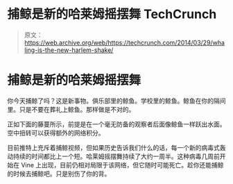 # 捕鲸是新的哈莱姆摇摆舞 TechCrunch

> 原文：<https://web.archive.org/web/https://techcrunch.com/2014/03/29/whaling-is-the-new-harlem-shake/>

# 捕鲸是新的哈莱姆摇摆舞

你今天捕鲸了吗？这是新事物。俱乐部里的鲸鱼。学校里的鲸鱼。鲸鱼在你的隔间里。只是不要在葬礼上鲸鱼。那样做是不对的。

正如下面的藤蔓所示，前提是在一个毫无防备的观察者后面像鲸鱼一样跃出水面。空中扭转可以获得额外的网络积分。

目前推特上充斥着捕鲸视频，但如果历史告诉我们什么的话，每一个新的病毒式轰动持续的时间都比上一个短。哈莱姆摇摆舞持续了大约一周半。这种病毒几周前开始在 Vine 上出现，目前仍相对局限于该网络，但它随时可能死亡。趁你还能捕鲸的时候去捕鲸吧。只是别伤了你的背。